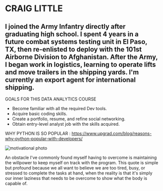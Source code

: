 # CRAIG LITTLE
## I joined the Army Infantry directly after graduating high school. I spent 4 years in a future combat systems testing unit in El Paso, TX, then re-enlisted to deploy with the 101st Airborne Division to Afghanistan. After the Army, I began work in logistics, learning to operate lifts and move trailers in the shipping yards. I'm currently an export agent for international shipping.

GOALS FOR THIS DATA ANALYTICS COURSE
- Become familiar with all the required Dev tools.
- Acquire basic coding skills.
- Create a portfolio, resume, and refine social networking.
- Obtain entry-level analyst job with the skills acquired.

WHY PYTHON IS SO POPULAR :
https://www.upgrad.com/blog/reasons-why-python-popular-with-developers/


![motivational photo](https://www.yourtango.com/sites/default/files/image_blog/motivational-exercise-quotes.jpg)

An obstacle I've commonly found myself having to overcome is maintaining the willpower to keep myself on track with the program. This quote is simple but profound because we all want to believe we are too tired, busy, or stressed to complete the tasks at hand, when the reality is that it's simply our inner laziness that needs to be overcome to show what the body is capable of.




